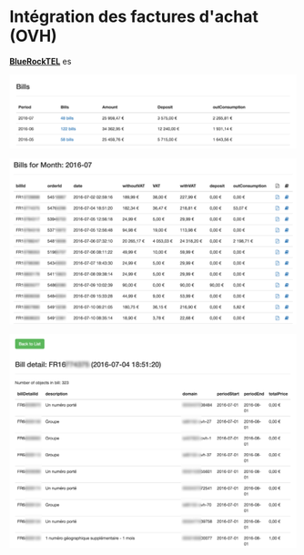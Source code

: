 # Intégration des factures d'achat \(OVH\)

[**BlueRockTEL**](http://bluerocktel.com/) es

![](/assets/bills.png)

![](/assets/billsForMonth.png)

![](/assets/billDetail.png)

